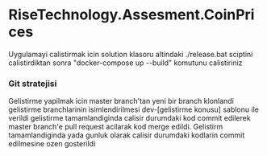 # RiseTechnology.Assesment.CoinPrices

Uygulamayi calistirmak icin solution klasoru altindaki ./release.bat sciptini calistirdiktan sonra "docker-compose up --build" komutunu calistiriniz

### Git stratejisi
Gelistirme yapilmak icin master branch'tan yeni bir branch klonlandi gelistirme branchlarinin isimlendirilmesi dev-[gelistirme konusu] sablonu ile verildi gelistirme tamamlandiginda calisir durumdaki kod commit edilerek master branch'e pull request acilarak kod merge edildi. Gelistirm tamamlandiginda yada gunluk olarak calisir durumdaki kodlarin commit edilmesine ozen gosterildi
 
